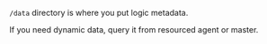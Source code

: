 `/data` directory is where you put logic metadata.

If you need dynamic data, query it from resourced agent or master.